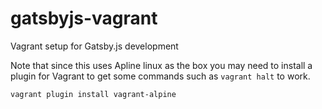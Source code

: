 # gatsbyjs-vagrant
Vagrant setup for Gatsby.js development

Note that since this uses Apline linux as the box you may need to install
a plugin for Vagrant to get some commands such as `vagrant halt` to work.

```
vagrant plugin install vagrant-alpine
```

